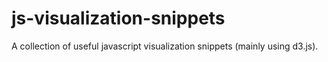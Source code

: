 # js-visualization-snippets

A collection of useful javascript visualization snippets (mainly using d3.js).
